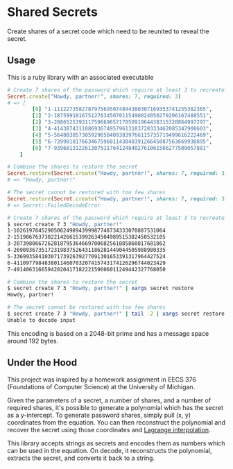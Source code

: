 Shared Secrets
==============

Create shares of a secret code which need to be reunited to reveal the secret.

## Usage

This is a ruby library with an associated executable

```ruby
# Create 7 shares of the password which require at least 3 to recreate
Secret.create("Howdy, partner!", shares: 7, required: 3)
# => [
        [0] "1-1112273582787975695074844380307169353741255382365",
        [1] "2-1875991816751276345070115490824050279206167488551",
        [2] "3-2886525393117596696571705091964438315320864997297",
        [3] "4-4143874311886936749579613183728333462085347908603",
        [4] "5-5648038573059296504093839766115735719499616222469",
        [5] "6-7399018176634675960114384839126645087563669938895",
        [6] "7-9396813122613075117641248402761061566277509057881"
    ]

# Combine the shares to restore the secret
Secret.restore(Secret.create("Howdy, partner!", shares: 7, required: 3))
# => "Howdy, partner!"

# The secret cannot be restored with too few shares
Secret.restore(Secret.create("Howdy, partner!", shares: 7, required: 3).take(2))
# => Secret::FailedDecodeError
```


```bash
# Create 7 shares of the password which require at least 3 to recreate
$ secret create 7 3 "Howdy, partner!"
1-1026197645290506249894399987748734333070887531064
2-1519067637302214266153992634504989515382450532105
3-2073980667262818795364669700682561085860817681862
4-2690936735172319837526431186281449044505988980335
5-3369935841030717392639277091301653391317964427524
6-4110977984838011460703207415743174126296744023429
7-4914063166594202041718222159606011249442327768050

# Combine the shares to restore the secret
$ secret create 7 3 "Howdy, partner!" | xargs secret restore
Howdy, partner!

# The secret cannot be restored with too few shares
$ secret create 7 3 "Howdy, partner!" | tail -2 | xargs secret restore
Unable to decode input
```

This encoding is based on a 2048-bit prime and has a message space around 192 bytes.

## Under the Hood

This project was inspired by a homework assignment in EECS 376 (Foundations of Computer Science) at the University of Michigan.

Given the parameters of a secret, a number of shares, and a number of required shares, it's possible to generate a polynomial which has the secret as a y-intercept. To generate password shares, simply pull (x, y) coordinates from the equation. You can then reconstruct the polynomial and recover the secret using those coordinates and [Lagrange interpolation](https://en.wikipedia.org/wiki/Lagrange_polynomial).

This library accepts strings as secrets and encodes them as numbers which can be used in the equation. On decode, it reconstructs the polynomial, extracts the secret, and converts it back to a string.
